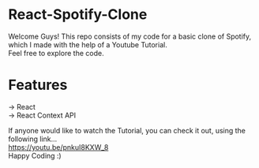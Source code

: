 # React-Spotify-Clone
Welcome Guys! This repo consists of my code for a basic clone of Spotify, which I made with the help of a Youtube Tutorial.  
Feel free to explore the code.  

# Features
-> React  
-> React Context API
  
If anyone would like to watch the Tutorial, you can check it out, using the following link...   
https://youtu.be/pnkuI8KXW_8   
Happy Coding :)
